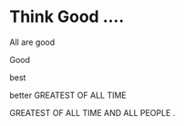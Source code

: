# Think Good ....

All are good

Good

best

better
GREATEST OF ALL TIME

GREATEST OF ALL TIME AND ALL PEOPLE .

